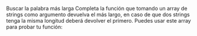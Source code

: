 Buscar la palabra más larga
Completa la función que tomando un array de strings como argumento devuelva el más largo, 
en caso de que dos strings tenga la misma longitud deberá devolver el primero.
Puedes usar este array para probar tu función:
